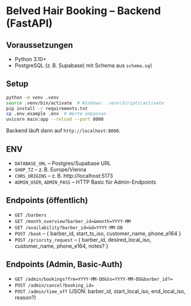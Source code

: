# Belved Hair Booking – Backend (FastAPI)

## Voraussetzungen
- Python 3.10+
- PostgreSQL (z. B. Supabase) mit Schema aus `schema.sql`

## Setup
```bash
python -m venv .venv
source .venv/bin/activate  # Windows: .venv\Scripts\activate
pip install -r requirements.txt
cp .env.example .env  # Werte anpassen
uvicorn main:app --reload --port 8000
```
Backend läuft dann auf `http://localhost:8000`.

## ENV
- `DATABASE_URL` – Postgres/Supabase URL
- `SHOP_TZ` – z. B. Europe/Vienna
- `CORS_ORIGINS` – z. B. http://localhost:5173
- `ADMIN_USER`, `ADMIN_PASS` – HTTP Basic für Admin-Endpoints

## Endpoints (öffentlich)
- `GET /barbers`
- `GET /month_overview?barber_id=&month=YYYY-MM`
- `GET /availability?barber_id=&d=YYYY-MM-DD`
- `POST /book` – { barber_id, start_ts_iso, customer_name, phone_e164 }
- `POST /priority_request` – { barber_id, desired_local_iso, customer_name, phone_e164, notes? }

## Endpoints (Admin, Basic-Auth)
- `GET /admin/bookings?frm=YYYY-MM-DD&to=YYYY-MM-DD&barber_id?=`
- `POST /admin/cancel?booking_id=`
- `POST /admin/time_off` (JSON: barber_id, start_local_iso, end_local_iso, reason?)
